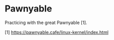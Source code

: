 # Pawnyable

Practicing with the great Pawnyable [1].

[1] https://pawnyable.cafe/linux-kernel/index.html

